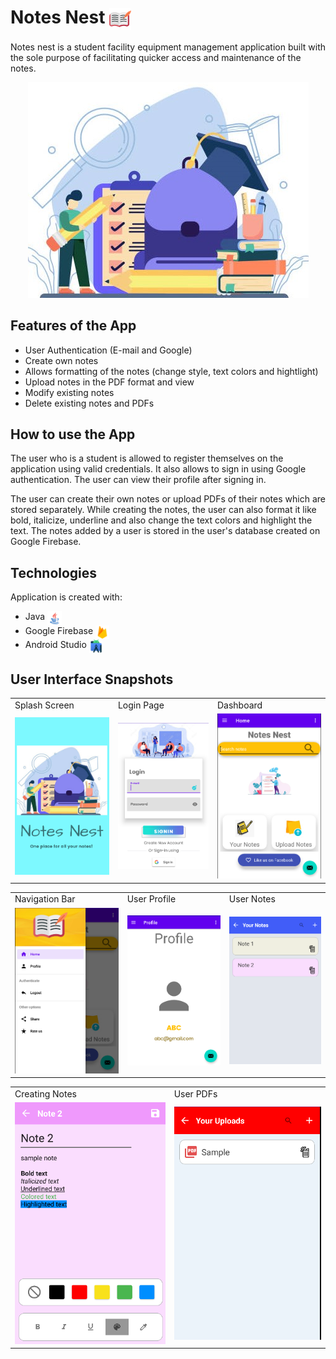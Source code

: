 # Notes Nest <img src="app/src/main/res/drawable-v24/header_img.png" width="35" title="App Logo" align="center">

<p>Notes nest is a student facility equipment management application built with the sole purpose of facilitating quicker access and maintenance of the notes.</p>

<p align="center"><img src="app/src/main/res/drawable-v24/splashpic2.jpg"></p>

## Features of the App

* User Authentication (E-mail and Google)
* Create own notes
* Allows formatting of the notes (change style, text colors and hightlight)
* Upload notes in the PDF format and view
* Modify existing notes
* Delete existing notes and PDFs

## How to use the App

<p>The user who is a student is allowed to register themselves on the application using valid credentials. It also allows to sign in using Google authentication. The user can view their profile after signing in.</p>
<p>The user can create their own notes or upload PDFs of their notes which are stored separately. While creating the notes, the user can also format it like bold, italicize, underline and also change the text colors and highlight the text. The notes added by a user is stored in the user's database created on Google Firebase.</p>

## Technologies

Application is created with:
* Java <img src="Snapshots/java.png" width="23" align="top">
* Google Firebase <img src="Snapshots/firebase.png" width="22" align="top">
* Android Studio <img src="Snapshots/android_studio.png" width="22" align="top">

## User Interface Snapshots

<table>
  <tr>
    <td>Splash Screen</td>
    <td>Login Page</td>
    <td>Dashboard</td>
  </tr>
  <tr>
    <td><img src="Snapshots/splash_screen.png" width="300"></td>
    <td><img src="Snapshots/login_screen.png" width="300"></td>
    <td><img src="Snapshots/dashboard.png" width="300"></td>
  </tr>
 </table>
 
 <table>
  <tr>
    <td>Navigation Bar</td>
    <td>User Profile</td>
    <td>User Notes</td>
  </tr>
  <tr>
    <td><img src="Snapshots/navigationbar.png" width="300"></td>
    <td><img src="Snapshots/profile_screen.png" width="300"></td>
    <td><img src="Snapshots/notes_page.png" width="300"></td>
  </tr>
 </table>
 <table>
  <tr>
    <td>Creating Notes</td>
    <td>User PDFs</td>
  </tr>
  <tr>
    <td><img src="Snapshots/sample_notes.png" width="300"></td>
    <td><img src="Snapshots/pdf_page.png" width="300"></td>
  </tr>
 </table>

